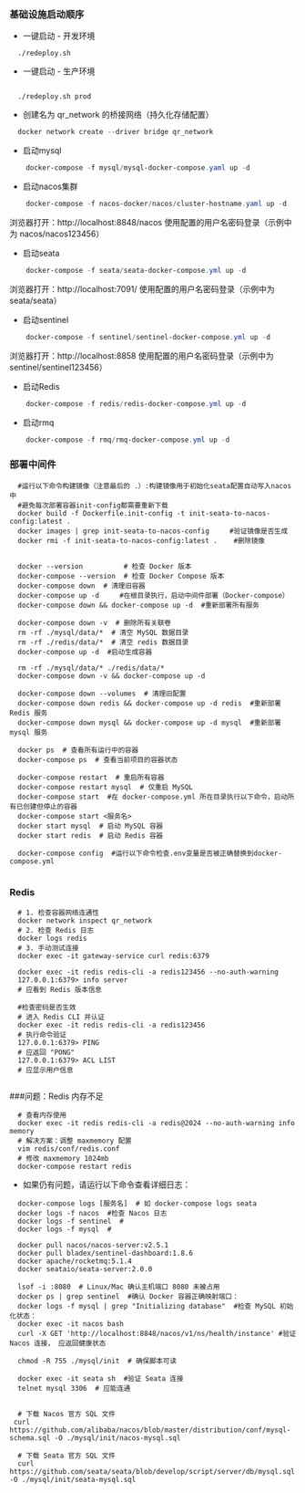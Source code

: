### 基础设施启动顺序

* 一键启动 - 开发环境
```shell
  ./redeploy.sh
```
* 一键启动 - 生产环境
```shell

  ./redeploy.sh prod
```

* 创建名为 qr_network 的桥接网络（持久化存储配置）
```PowerShell
  docker network create --driver bridge qr_network
```
* 启动mysql
```PowerShell
    docker-compose -f mysql/mysql-docker-compose.yaml up -d
```
* 启动nacos集群
```PowerShell
    docker-compose -f nacos-docker/nacos/cluster-hostname.yaml up -d
```
浏览器打开：http://localhost:8848/nacos
使用配置的用户名密码登录（示例中为 nacos/nacos123456）
* 启动seata
```PowerShell
    docker-compose -f seata/seata-docker-compose.yml up -d
```
浏览器打开：http://localhost:7091/
使用配置的用户名密码登录（示例中为 seata/seata）
* 启动sentinel
```PowerShell
    docker-compose -f sentinel/sentinel-docker-compose.yml up -d
```
浏览器打开：http://localhost:8858 
使用配置的用户名密码登录（示例中为 sentinel/sentinel123456）

* 启动Redis
```PowerShell
    docker-compose -f redis/redis-docker-compose.yml up -d

```

* 启动rmq
```PowerShell
    docker-compose -f rmq/rmq-docker-compose.yml up -d
```

### 部署中间件
```shell
  #运行以下命令构建镜像（注意最后的 .）:构建镜像用于初始化seata配置自动写入nacos中
  #避免每次部署容器init-config都需要重新下载
  docker build -f Dockerfile.init-config -t init-seata-to-nacos-config:latest .
  docker images | grep init-seata-to-nacos-config     #验证镜像是否生成
  docker rmi -f init-seata-to-nacos-config:latest .    #删除镜像
 

  docker --version          # 检查 Docker 版本
  docker-compose --version  # 检查 Docker Compose 版本
  docker-compose down  # 清理旧容器
  docker-compose up -d     #在根目录执行，启动中间件部署（Docker-compose）
  docker-compose down && docker-compose up -d  #重新部署所有服务
  
  docker-compose down -v  # 删除所有关联卷
  rm -rf ./mysql/data/*  # 清空 MySQL 数据目录
  rm -rf ./redis/data/*  # 清空 redis 数据目录
  docker-compose up -d  #启动生成容器
  
  rm -rf ./mysql/data/* ./redis/data/*
  docker-compose down -v && docker-compose up -d
  
  docker-compose down --volumes  # 清理旧配置
  docker-compose down redis && docker-compose up -d redis  #重新部署 Redis 服务
  docker-compose down mysql && docker-compose up -d mysql  #重新部署 mysql 服务
  
  docker ps  # 查看所有运行中的容器
  docker-compose ps  # 查看当前项目的容器状态

  docker-compose restart  # 重启所有容器
  docker-compose restart mysql  # 仅重启 MySQL
  docker-compose start  #在 docker-compose.yml 所在目录执行以下命令，启动所有已创建但停止的容器
  docker-compose start <服务名>
  docker start mysql  # 启动 MySQL 容器
  docker start redis  # 启动 Redis 容器
  
  docker-compose config  #运行以下命令检查.env变量是否被正确替换到docker-compose.yml
 
```
### Redis
```shell
  # 1. 检查容器网络连通性
  docker network inspect qr_network 
  # 2. 检查 Redis 日志
  docker logs redis
  # 3. 手动测试连接
  docker exec -it gateway-service curl redis:6379
  
  docker exec -it redis redis-cli -a redis123456 --no-auth-warning
  127.0.0.1:6379> info server
  # 应看到 Redis 版本信息
  
  #检查密码是否生效
  # 进入 Redis CLI 并认证
  docker exec -it redis redis-cli -a redis123456
  # 执行命令验证
  127.0.0.1:6379> PING
  # 应返回 "PONG"
  127.0.0.1:6379> ACL LIST
  # 应显示用户信息
  
```
###问题：Redis 内存不足
```shell
  # 查看内存使用
  docker exec -it redis redis-cli -a redis@2024 --no-auth-warning info memory
  # 解决方案：调整 maxmemory 配置
  vim redis/conf/redis.conf
  # 修改 maxmemory 1024mb
  docker-compose restart redis
```
* 如果仍有问题，请运行以下命令查看详细日志：
```shell
  docker-compose logs [服务名]  # 如 docker-compose logs seata
  docker logs -f nacos  #检查 Nacos 日志
  docker logs -f sentinel  #
  docker logs -f mysql  #
   
  docker pull nacos/nacos-server:v2.5.1
  docker pull bladex/sentinel-dashboard:1.8.6
  docker apache/rocketmq:5.1.4
  docker seataio/seata-server:2.0.0
  
  lsof -i :8080  # Linux/Mac 确认主机端口 8080 未被占用
  docker ps | grep sentinel  #确认 Docker 容器正确映射端口：
  docker logs -f mysql | grep "Initializing database"  #检查 MySQL 初始化状态：
  docker exec -it nacos bash
  curl -X GET 'http://localhost:8848/nacos/v1/ns/health/instance' #验证 Nacos 连接， 应返回健康状态
  
  chmod -R 755 ./mysql/init  # 确保脚本可读
  
  docker exec -it seata sh  #验证 Seata 连接
  telnet mysql 3306  # 应能连通


  # 下载 Nacos 官方 SQL 文件
 curl https://github.com/alibaba/nacos/blob/master/distribution/conf/mysql-schema.sql -O ./mysql/init/nacos-mysql.sql
  
  # 下载 Seata 官方 SQL 文件
  curl https://github.com/seata/seata/blob/develop/script/server/db/mysql.sql -O ./mysql/init/seata-mysql.sql
```

